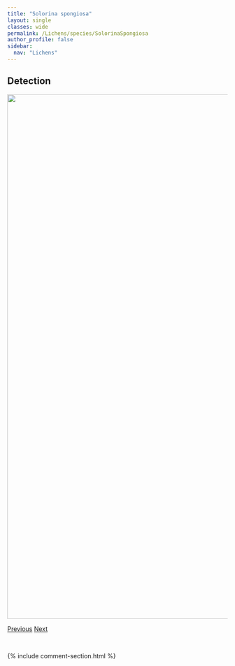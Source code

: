 ```yaml
---
title: "Solorina spongiosa"
layout: single
classes: wide
permalink: /Lichens/species/SolorinaSpongiosa
author_profile: false
sidebar:
  nav: "Lichens"
---
```


<h2>Detection</h2>

<a href="https://drive.google.com/uc?export=view&id=1kzpChG7h36ALekyCzufxgvumrdgL9DW6">
<img src="https://drive.google.com/uc?export=view&id=1kzpChG7h36ALekyCzufxgvumrdgL9DW6" height = "1200" width = "800">
</a>


<a href="/DevelopmentWebsite/Lichens/species/SolorinaSaccata" class="pagination--pager" title="Solorina saccata">Previous</a> <a href="/DevelopmentWebsite/Lichens/species/SphinctrinaAnglica" class="pagination--pager" title="Sphinctrina anglica">Next</a>

<p>&nbsp;</p>

{% include comment-section.html %}
